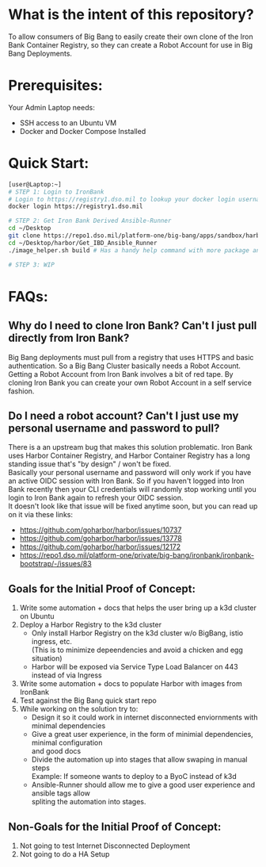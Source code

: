 # What is the intent of this repository?
To allow consumers of Big Bang to easily create their own clone of the Iron Bank Container Registry, so they can create a Robot Account for use in Big Bang Deployments.

# Prerequisites: 
Your Admin Laptop needs:
  * SSH access to an Ubuntu VM
  * Docker and Docker Compose Installed

# Quick Start: 
```bash
[user@Laptop:~]
# STEP 1: Login to IronBank
# Login to https://registry1.dso.mil to lookup your docker login username and password
docker login https://registry1.dso.mil

# STEP 2: Get Iron Bank Derived Ansible-Runner
cd ~/Desktop
git clone https://repo1.dso.mil/platform-one/big-bang/apps/sandbox/harbor.git
cd ~/Desktop/harbor/Get_IBD_Ansible_Runner
./image_helper.sh build # Has a handy help command with more package and load options

# STEP 3: WIP
```

# FAQs:

## Why do I need to clone Iron Bank? Can't I just pull directly from Iron Bank? 
Big Bang deployments must pull from a registry that uses HTTPS and basic authentication. So a Big Bang Cluster basically needs a Robot Account. Getting a Robot Account from Iron Bank involves a bit of red tape. By cloning Iron Bank you can create your own Robot Account in a self service fashion. 

## Do I need a robot account? Can't I just use my personal username and password to pull?
There is a an upstream bug that makes this solution problematic. Iron Bank uses Harbor Container Registry, and Harbor Container Registry has a long standing issue that's "by design" / won't be fixed.         
Basically your personal username and password will only work if you have an active OIDC session with Iron Bank. So if you haven't logged into Iron Bank recently then your CLI credentials will randomly stop working until you login to Iron Bank again to refresh your OIDC session.       
It doesn't look like that issue will be fixed anytime soon, but you can read up on it via these links:       
* https://github.com/goharbor/harbor/issues/10737
* https://github.com/goharbor/harbor/issues/13778
* https://github.com/goharbor/harbor/issues/12172
* https://repo1.dso.mil/platform-one/private/big-bang/ironbank/ironbank-bootstrap/-/issues/83


## Goals for the Initial Proof of Concept:          
1. Write some automation + docs that helps the user bring up a k3d cluster on Ubuntu
2. Deploy a Harbor Registry to the k3d cluster
   * Only install Harbor Registry on the k3d cluster w/o BigBang, istio ingress, etc.      
     (This is to minimize depeendencies and avoid a chicken and egg situation)       
   * Harbor will be exposed via Service Type Load Balancer on 443 instead of via Ingress
3. Write some automation + docs to populate Harbor with images from IronBank
4. Test against the Big Bang quick start repo
5. While working on the solution try to: 
   * Design it so it could work in internet disconnected enviornments with minimal dependencies
   * Give a great user experience, in the form of minimial dependencies, minimal configuration      
     and good docs
   * Divide the automation up into stages that allow swaping in manual steps       
     Example: If someone wants to deploy to a ByoC instead of k3d        
   * Ansible-Runner should allow me to give a good user experience and ansible tags allow      
     spliting the automation into stages.     

## Non-Goals for the Initial Proof of Concept:          
1. Not going to test Internet Disconnected Deployment
2. Not going to do a HA Setup
